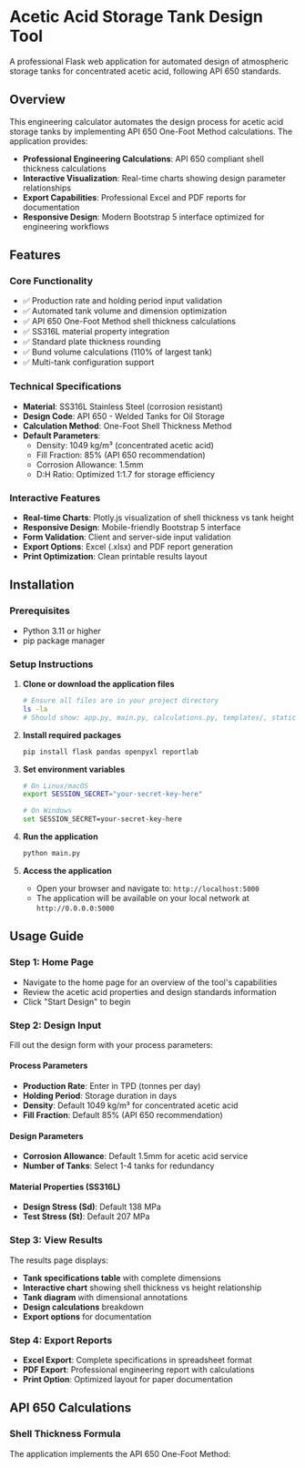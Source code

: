# Acetic Acid Storage Tank Design Tool

A professional Flask web application for automated design of atmospheric storage tanks for concentrated acetic acid, following API 650 standards.

## Overview

This engineering calculator automates the design process for acetic acid storage tanks by implementing API 650 One-Foot Method calculations. The application provides:

- **Professional Engineering Calculations**: API 650 compliant shell thickness calculations
- **Interactive Visualization**: Real-time charts showing design parameter relationships
- **Export Capabilities**: Professional Excel and PDF reports for documentation
- **Responsive Design**: Modern Bootstrap 5 interface optimized for engineering workflows

## Features

### Core Functionality
- ✅ Production rate and holding period input validation
- ✅ Automated tank volume and dimension optimization
- ✅ API 650 One-Foot Method shell thickness calculations
- ✅ SS316L material property integration
- ✅ Standard plate thickness rounding
- ✅ Bund volume calculations (110% of largest tank)
- ✅ Multi-tank configuration support

### Technical Specifications
- **Material**: SS316L Stainless Steel (corrosion resistant)
- **Design Code**: API 650 - Welded Tanks for Oil Storage
- **Calculation Method**: One-Foot Shell Thickness Method
- **Default Parameters**:
  - Density: 1049 kg/m³ (concentrated acetic acid)
  - Fill Fraction: 85% (API 650 recommendation)
  - Corrosion Allowance: 1.5mm
  - D:H Ratio: Optimized 1:1.7 for storage efficiency

### Interactive Features
- **Real-time Charts**: Plotly.js visualization of shell thickness vs tank height
- **Responsive Design**: Mobile-friendly Bootstrap 5 interface
- **Form Validation**: Client and server-side input validation
- **Export Options**: Excel (.xlsx) and PDF report generation
- **Print Optimization**: Clean printable results layout

## Installation

### Prerequisites
- Python 3.11 or higher
- pip package manager

### Setup Instructions

1. **Clone or download the application files**
   ```bash
   # Ensure all files are in your project directory
   ls -la
   # Should show: app.py, main.py, calculations.py, templates/, static/, README.md
   ```

2. **Install required packages**
   ```bash
   pip install flask pandas openpyxl reportlab
   ```

3. **Set environment variables**
   ```bash
   # On Linux/macOS
   export SESSION_SECRET="your-secret-key-here"
   
   # On Windows
   set SESSION_SECRET=your-secret-key-here
   ```

4. **Run the application**
   ```bash
   python main.py
   ```

5. **Access the application**
   - Open your browser and navigate to: `http://localhost:5000`
   - The application will be available on your local network at `http://0.0.0.0:5000`

## Usage Guide

### Step 1: Home Page
- Navigate to the home page for an overview of the tool's capabilities
- Review the acetic acid properties and design standards information
- Click "Start Design" to begin

### Step 2: Design Input
Fill out the design form with your process parameters:

#### Process Parameters
- **Production Rate**: Enter in TPD (tonnes per day)
- **Holding Period**: Storage duration in days
- **Density**: Default 1049 kg/m³ for concentrated acetic acid
- **Fill Fraction**: Default 85% (API 650 recommendation)

#### Design Parameters
- **Corrosion Allowance**: Default 1.5mm for acetic acid service
- **Number of Tanks**: Select 1-4 tanks for redundancy

#### Material Properties (SS316L)
- **Design Stress (Sd)**: Default 138 MPa
- **Test Stress (St)**: Default 207 MPa

### Step 3: View Results
The results page displays:
- **Tank specifications table** with complete dimensions
- **Interactive chart** showing shell thickness vs height relationship
- **Tank diagram** with dimensional annotations
- **Design calculations** breakdown
- **Export options** for documentation

### Step 4: Export Reports
- **Excel Export**: Complete specifications in spreadsheet format
- **PDF Export**: Professional engineering report with calculations
- **Print Option**: Optimized layout for paper documentation

## API 650 Calculations

### Shell Thickness Formula
The application implements the API 650 One-Foot Method:

